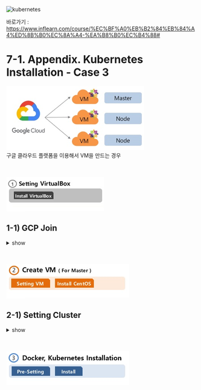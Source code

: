 
![kubernetes](https://github.com/taemin77/k8s-examples/blob/master/github.JPG)

바로가기 : 
<https://www.inflearn.com/course/%EC%BF%A0%EB%B2%84%EB%84%A4%ED%8B%B0%EC%8A%A4-%EA%B8%B0%EC%B4%88#>

# 7-1. Appendix. Kubernetes Installation - Case 3

![install-case1](./images/install-case3.jpg)
<br/>
구글 클라우드 플랫폼을 이용해서 VM을 만드는 경우
<br/>
<br/>
<br/>


![install-8](./images/install-8.jpg)


## 1-1) GCP Join

<details><summary>show</summary>
<p>


### 1-1-1) Join

아래 사이트에 들어가서 상단에 [무료로 시작하기] 버튼 클릭
<br/>
>https://cloud.google.com/

<br/>

```sh
1) Country : South Korea
2) Terms of Service : 체크 후 [CONTINUE]
3) 이름 및 주소 확인 후 Payment method 입력
```
</p>
</details>

<br/>
<br/>

![install-2](./images/install-2.jpg)

## 2-1) Setting Cluster

<details><summary>show</summary>
<p>



### 2-1-1) Cluster 생성

Kubernetes Engine > Clusters > [CREATE CLUSTER] 클릭

```sh
1. Name : k8s-cluster
2. Location Type : Zonal
3. Zone : asia-east1-a 부터 asia-east2-c 중 하나 선택
4. Master Version : 1.14.8-gke.2
5. Node pools > default-pool > Number of nodes : 2
6. Machine type : n1-standard-2 (2 vCPU, 7.5GB memory)
7. [Create] 클릭
```


### 2-1-2) Local PC에 GCP 연결
아래 URL에서 Windows용 GCP SDK 설치
<br/>

>https://cloud.google.com/sdk/docs/quickstart-windows

<br/>

다른 운영체제에서는 아래 내용 참조
<br/>

>https://cloud.google.com/sdk

```sh
1. [Google Cloud SDK 설치 프로그램] 다운로드
2. Next > Next 를 통해 설치 후 마지막에 4가지 체크항목 모두 선택 후 [Finish]
```
<br/>
바탕화면에 설치된 [Google Cloud SDK Shell] 실행하면 아래 내용을 물어봅니다.

```sh
1. Choose Account : 1 (자신의 google id 선택)
2. Pic cloud project : 2 (자신의 Project 선택, GCP > Home > Dashboard > Project info > Project ID 에서 확인 가능)
3. Configure Region/Zone : Y, 46 (자신의 zone 선택, asia-east2-c 기준 46)
```

<br/>
gcloud 업그레이드 및 kubectl 설치

```sh
gcloud components update
```

```sh
gcloud components install kubectl
```

<br/>
GCP > Kubernetes Engine > Clusters > k8s-cluster 리스트에 [Connect] 버튼 클릭하여 나오는 팝업에서 아래 내용 복사
<br/>
`gcloud container clusters get-credentials k8s-cluster --zone asia-east2-c --project turnkey-conduit-258023`

<br/>

Local GCP Shell에 붙여 놓기를 한 후 아래 명령어로 확인

```sh
kubectl get nodes
```



</p>
</details>

<br/>
<br/>

![install-3](./images/install-3.jpg)


